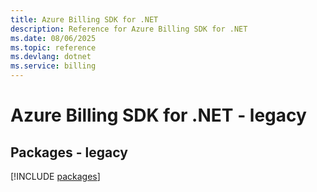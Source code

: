 ```yaml
---
title: Azure Billing SDK for .NET
description: Reference for Azure Billing SDK for .NET
ms.date: 08/06/2025
ms.topic: reference
ms.devlang: dotnet
ms.service: billing
---
```

# Azure Billing SDK for .NET - legacy
## Packages - legacy
[!INCLUDE [packages](billing-index.md)]